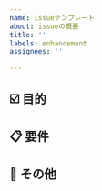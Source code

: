 ```yaml
---
name: issueテンプレート
about: issueの概要
title: ''
labels: enhancement
assignees: ''

---
```


## ☑️ 目的

## 📋 要件

## 💬 その他

